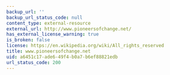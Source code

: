 ```yaml
---
backup_url: ''
backup_url_status_code: null
content_type: external-resource
external_url: http://www.pioneersofchange.net/
has_external_license_warning: true
is_broken: false
license: https://en.wikipedia.org/wiki/All_rights_reserved
title: www.pioneersofchange.net
uid: a6451c17-ade6-49f4-b0a7-b6ef88821edb
url_status_code: 200
---
```

